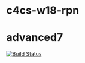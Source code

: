 # c4cs-w18-rpn
# advanced7
[![Build Status](https://travis-ci.org/maruchang/advanced7.svg?branch=master)](https://travis-ci.org/maruchang/advanced7)
